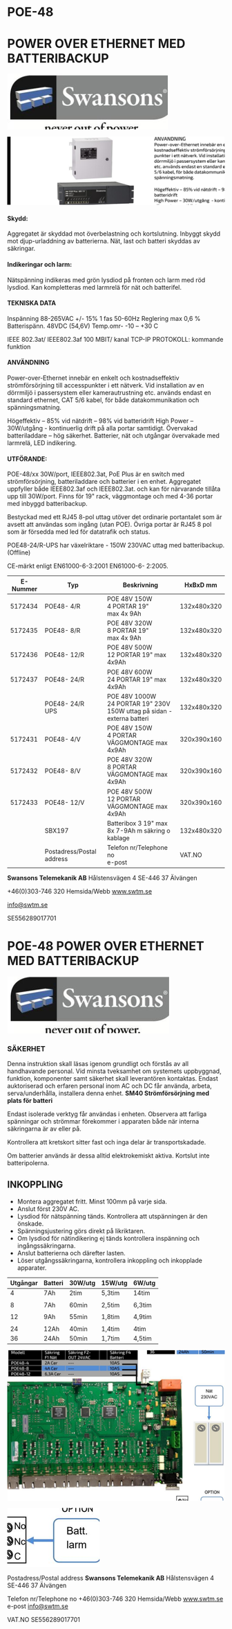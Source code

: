 # POE-48

# POWER OVER ETHERNET MED BATTERIBACKUP

![](images/_page_0_Picture_2.jpeg)

![](images/_page_0_Picture_4.jpeg)

#### Skydd:

Aggregatet är skyddad mot överbelastning och kortslutning. Inbyggt skydd mot djup-urladdning av batterierna. Nät, last och batteri skyddas av säkringar.

#### Indikeringar och larm:

Nätspänning indikeras med grön lysdiod på fronten och larm med röd lysdiod. Kan kompletteras med larmrelä för nät och batterifel.

#### TEKNISKA DATA

Inspänning 88-265VAC +/- 15% 1 fas 50-60Hz Reglering max 0,6 % Batterispänn. 48VDC (54,6V) Temp.omr- -10 – +30 C

IEEE 802.3at/ IEEE802.3af 100 MBIT/ kanal TCP-IP PROTOKOLL: kommande funktion

#### ANVÄNDNING

Power-over-Ethernet innebär en enkelt och kostnadseffektiv strömförsörjning till accesspunkter i ett nätverk. Vid installation av en dörrmiljö i passersystem eller kamerautrustning etc. används endast en standard ethernet, CAT 5/6 kabel, för både datakommunikation och spänningsmatning.

Högeffektiv – 85% vid nätdrift – 98% vid batteridrift High Power – 30W/utgång - kontinuerlig drift på alla portar samtidigt. Övervakad batteriladdare – hög säkerhet. Batterier, nät och utgångar övervakade med larmrelä, LED indikering.

#### UTFÖRANDE:

POE-48/xx 30W/port, IEEE802.3at, PoE Plus är en switch med strömförsörjning, batteriladdare och batterier i en enhet. Aggregatet uppfyller både IEEE802.3af och IEEE802.3at. och kan för närvarande tillåta upp till 30W/port. Finns för 19" rack, väggmontage och med 4-36 portar med inbyggd batteribackup.

Bestyckad med ett RJ45 8-pol uttag utöver det ordinarie portantalet som är avsett att användas som ingång (utan POE). Övriga portar är RJ45 8 pol som är försedda med led för datatrafik och status.

POE48-24/R-UPS har växelriktare - 150W 230VAC uttag med batteribackup. (Offline)

CE-märkt enligt EN61000-6-3:2001 EN61000-6- 2:2005.

| E-Nummer | Typ                       | Beskrivning                                                                  | HxBxD mm    |
|----------|---------------------------|------------------------------------------------------------------------------|-------------|
| 5172434  | POE48- 4/R                | POE 48V 150W<br>4 PORTAR 19"<br>max 4x 9Ah                                   | 132x480x320 |
| 5172435  | POE48- 8/R                | POE 48V 320W<br>8 PORTAR 19"<br>max 4x 9Ah                                   | 132x480x320 |
| 5172436  | POE48- 12/R               | POE 48V 500W<br>12 PORTAR 19" max 4x9Ah                                      | 132x480x320 |
| 5172437  | POE48- 24/R               | POE 48V 600W<br>24 PORTAR 19" max 4x9Ah                                      | 132x480x320 |
|          | POE48- 24/R<br>UPS        | POE 48V 1000W<br>24 PORTAR 19" 230V 150W uttag på sidan -<br>externa batteri | 132x480x320 |
| 5172431  | POE48- 4/V                | POE 48V 150W<br>4 PORTAR VÄGGMONTAGE max 4x9Ah                               | 320x390x160 |
| 5172432  | POE48- 8/V                | POE 48V 320W<br>8 PORTAR VÄGGMONTAGE max 4x9Ah                               | 320x390x160 |
| 5172433  | POE48- 12/V               | POE 48V 500W<br>12 PORTAR VÄGGMONTAGE max 4x9Ah                              | 320x390x160 |
|          | SBX197                    | Batteribox 3 19" max 8x 7-9Ah m säkring o kablage                            | 132x480x320 |
|          | Postadress/Postal address | Telefon nr/Telephone no<br>e-post                                            | VAT.NO      |

**Swansons Telemekanik AB** Hålstensvägen 4 SE-446 37 Älvängen

+46(0)303-746 320 Hemsida/Webb www.swtm.se

info@swtm.se

SE556289017701

# POE-48 POWER OVER ETHERNET MED BATTERIBACKUP

![](images/_page_1_Picture_1.jpeg)

### SÄKERHET

Denna instruktion skall läsas igenom grundligt och förstås av all handhavande personal. Vid minsta tveksamhet om systemets uppbyggnad, funktion, komponenter samt säkerhet skall leverantören kontaktas. Endast auktoriserad och erfaren personal inom AC och DC får använda, arbeta, serva/underhålla, installera denna enhet.  **SM40 Strömförsörjning med plats för batteri**

Endast isolerade verktyg får användas i enheten. Observera att farliga spänningar och strömmar förekommer i apparaten både när interna säkringarna är av eller på.

Kontrollera att kretskort sitter fast och inga delar är transportskadade.

Om batterier används är dessa alltid elektrokemiskt aktiva. Kortslut inte batteripolerna.

## INKOPPLING

- Montera aggregatet fritt. Minst 100mm på varje sida.
- Anslut först 230V AC.
- Lysdiod för nätspänning tänds. Kontrollera att utspänningen är den önskade.
- Spänningsjustering görs direkt på likriktaren.
- Om lysdiod för nätindikering ej tänds kontrollera inspänning och ingångssäkringarna.
- Anslut batterierna och därefter lasten.
- Löser utgångssäkringarna, kontrollera inkoppling och inkopplade apparater.

| Utgångar | Batteri | 30W/utg | 15W/utg | 6W/utg |
|----------|---------|---------|---------|--------|
| 4        | 7Ah     | 2tim    | 5,3tim  | 14tim  |
|          |         |         |         |        |
| 8        | 7Ah     | 60min   | 2,5tim  | 6,3tim |
|          |         |         |         |        |
| 12       | 9Ah     | 55min   | 1,8tim  | 4,9tim |
|          |         |         |         |        |
| 24       | 12Ah    | 40min   | 1,4tim  | 4tim   |
| 36       | 24Ah    | 50min   | 1,7tim  | 4,5tim |

![](images/_page_1_Figure_16.jpeg)

![](images/_page_1_Picture_17.jpeg)

Postadress/Postal address **Swansons Telemekanik AB** Hålstensvägen 4 SE-446 37 Älvängen

Telefon nr/Telephone no +46(0)303-746 320 Hemsida/Webb www.swtm.se e-post info@swtm.se

VAT.NO SE556289017701